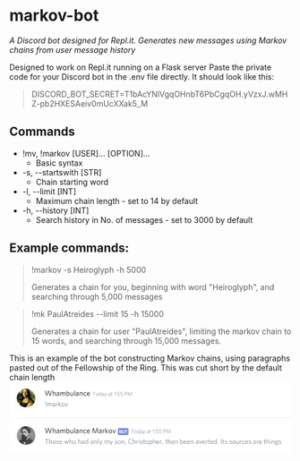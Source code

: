 # markov-bot
*A Discord bot designed for Repl.it. Generates new messages using Markov chains from user message history*


Designed to work on Repl.it running on a Flask server
Paste the private code for your Discord bot in the .env file directly. It should look like this:

>DISCORD_BOT_SECRET=T1bAcYNlVgqOHnbT6PbCgqOH.yVzxJ.wMHZ-pb2HXESAeiv0mUcXXak5_M

## Commands
* !mv, !markov [USER]... [OPTION]...
  * Basic syntax
* -s, --startswith [STR]
  * Chain starting word
* -l, --limit [INT]
  * Maximum chain length - set to 14 by default
* -h, --history [INT]
  * Search history in No. of messages - set to 3000 by default
  
## Example commands:
>!markov -s Heiroglyph -h 5000
>
>Generates a chain for you, beginning with word "Heiroglyph", and searching through 5,000 messages

>!mk PaulAtreides --limit 15 -h 15000
>
>Generates a chain for user "PaulAtreides", limiting the markov chain to 15 words, and searching through 15,000 messages.

This is an example of the bot constructing Markov chains, using paragraphs pasted out of the Fellowship of the Ring. This was cut short by the default chain length
![markov-bot test with LOTR paragraphs](https://raw.githubusercontent.com/whambulance/markov-bot/master/markovtest1.png)
